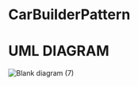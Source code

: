 # CarBuilderPattern

# UML DIAGRAM
![Blank diagram (7)](https://github.com/SimounReyes/CarBuilderPattern/assets/142649580/3feaaf21-3405-4128-83e5-07d0eb0578ed)
